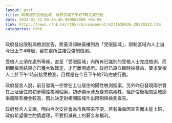 ```yaml
---
layout: post
title: 映葵樓列受限區域　政府目標下午約7時完成行動
date: 2022-01-22 04:36:46.000000000 +08:00
link: https://news.rthk.hk/rthk/ch/component/k2/1630026-20220122.htm
categories: rthk
---
```


政府發出限制與檢測宣告，將葵涌邨映葵樓列為「受限區域」，限制區域內人士自今日上午4時起，留在處所並接受強制檢測。

受檢人士須在處所等候，直至「受限區域」內所有已識別的受檢人士完成檢測，而相關檢測結果亦已獲大致確定，才可離開處所。政府已設立臨時採樣站，要求受檢人士於下午1時前接受檢測，目標是在今日下午約7時完成行動。  

政府發言人說，前日發現一宗曾在上址居住的陽性檢測個案，另外昨日發現兩宗曾在上址居住的初步陽性檢測個案，初步顯示涉及變異病毒株，經評估後相關區域感染風險有機會較高，因此決定對相關區域作出限制與檢測宣告。

政府發言人又說，明白今次安排會為市民帶來不便，若有僱員因宣告而未能上班，政府希望僱主酌情處理，不要扣減員工的薪金和福利。
